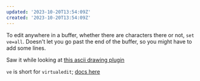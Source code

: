 ```yaml
---
updated: '2023-10-20T13:54:09Z'
created: '2023-10-20T13:54:09Z'
---
```

To edit anywhere in a buffer, whether there are characters there or not, `set ve=all`. Doesn't let you go past the end of the buffer, so you might have to add some lines.

Saw it while looking at [this ascii drawing plugin](https://github.com/jbyuki/venn.nvim)

`ve` is short for `virtualedit`; [docs here](http://vimdoc.sourceforge.net/htmldoc/options.html#'virtualedit')